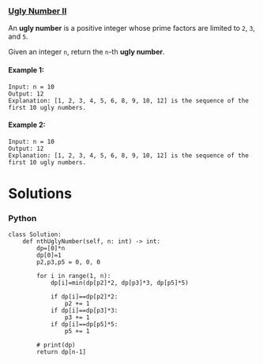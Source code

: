 ### [Ugly Number II](https://leetcode.com/problems/ugly-number-ii/) <br>

An **ugly number** is a positive integer whose prime factors are limited to `2`, `3`, and `5`.

Given an integer `n`, return the `n`-th **ugly number**.



#### Example 1:

```
Input: n = 10
Output: 12
Explanation: [1, 2, 3, 4, 5, 6, 8, 9, 10, 12] is the sequence of the first 10 ugly numbers.

```


#### Example 2:

```
Input: n = 10
Output: 12
Explanation: [1, 2, 3, 4, 5, 6, 8, 9, 10, 12] is the sequence of the first 10 ugly numbers.

```


# Solutions

### Python
```
class Solution:
    def nthUglyNumber(self, n: int) -> int:
        dp=[0]*n
        dp[0]=1
        p2,p3,p5 = 0, 0, 0
        
        for i in range(1, n):
            dp[i]=min(dp[p2]*2, dp[p3]*3, dp[p5]*5)
            
            if dp[i]==dp[p2]*2:
                p2 += 1
            if dp[i]==dp[p3]*3:
                p3 += 1
            if dp[i]==dp[p5]*5:
                p5 += 1 
            
        # print(dp)
        return dp[n-1]
```
